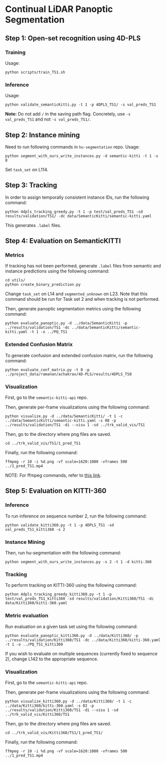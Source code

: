 # Continual LiDAR Panoptic Segmentation

## Step 1: Open-set recognition using 4D-PLS

### Training
Usage:
```
python scripts/train_TS1.sh
```

### Inference
Usage:
```
python validate_semanticKitti.py -t 1 -p 4DPLS_TS1/ -s val_preds_TS1
```
**Note:** Do not add `/` in the saving path flag. Concretely, use `-s val_preds_TS1` and not `-s val_preds_TS1/`.

## Step 2: Instance mining 
Need to run following commands in `hu-segmentation` repo. 
Usage:
```
python segment_with_ours_write_instances.py -d semantic-kitti -t 1 -s 8
```
Set `task_set` on L114.

## Step 3: Tracking
In order to assign temporally consistent instance IDs, run the following command:
```
python 4dpls_tracking_greedy.py -t 1 -p test/val_preds_TS1 -sd results/validation/TS1/ -dc data/SemanticKitti/semantic-kitti.yaml
```

This generates `.label` files.

## Step 4: Evaluation on SemanticKITTI

### Metrics

If tracking has not been performed, generate `.label` files from semantic and instance predictions using the following command:
```
cd utils/
python create_binary_prediction.py
```
Change `task_set` on L14 and `segmented_unknown` on L23. Note that this command should be run for Task set 2 and when tracking is not performed.

Then, generate panoptic segmentation metrics using the following command:
```
python evaluate_panoptic.py -d ../data/SemanticKitti -p ../results/validation/TS1 -dc ../data/SemanticKitti/semantic-kitti.yaml -t 1 -o ../PQ_TS1
```

### Extended Confusion Matrix
To generate confusion and extended confusion matrix, run the following command:
```
python evaluate_conf_matrix.py -t 0 -p ../project_data/ramanan/achakrav/4D-PLS/results/4DPLS_TS0
```

### Visualization

First, go to the `semantic-kitti-api` repo.

Then, generate per-frame visualizations using the following command:
```
python visualize.py -d ../data/SemanticKitti/ -t 1 -c ../data/SemanticKitti/semantic-kitti.yaml -s 08 -p ../results/validation/TS1 -di --visu 1 -sd ../trk_valid_vis/TS1
```

Then, go to the directory where png files are saved.
```
cd ../trk_valid_vis/TS1/1_pred_TS1
```

Finally, run the following command:
```
ffmpeg -r 10 -i %d.png -vf scale=1620:1080 -vframes 500 ../1_pred_TS1.mp4
```

NOTE: For ffmpeg commands, refer to [this link](https://hamelot.io/visualization/using-ffmpeg-to-convert-a-set-of-images-into-a-video/).

## Step 5: Evaluation on KITTI-360

### Inference
To run inference on sequence number 2, run the following command:
```
python validate_kitti360.py -t 1 -p 4DPLS_TS1 -sd val_preds_TS1_kitti360 -s 2
```

### Instance Mining
Then, run hu-segmentation with the following command:
```
python segment_with_ours_write_instances.py -s 2 -t 1 -d kitti-360
```

### Tracking
To perform tracking on KITTI-360 using the following command:
```
python 4dpls_tracking_greedy_kitti360.py -t 1 -p test/val_preds_TS1_kitti360 -sd results/validation/Kitti360/TS1 -dc data/Kitti360/kitti-360.yaml
```

### Metric evaluation
Run evaluation on a given task set using the following command:
```
python evaluate_panoptic_kitti360.py -d ../data/Kitti360/ -p ../results/validation/Kitti360/TS1 -dc ../data/Kitti360/kitti-360.yaml -t 1 -o ../PQ_TS1_kitti360
```
If you wish to evaluate on multiple sequences (currently fixed to sequence 2), change L142 to the appropriate sequence.

### Visualization
First, go to the `semantic-kitti-api` repo.

Then, generate per-frame visualizations using the following command:
```
python visualize_kitti360.py -d ../data/Kitti360/ -t 1 -c ../data/Kitti360/kitti-360.yaml -s 02 -p ../results/validation/Kitti360/TS1 -di --visu 1 -sd ../trk_valid_vis/Kitti360/TS1
```

Then, go to the directory where png files are saved.
```
cd ../trk_valid_vis/Kitti360/TS1/1_pred_TS1/
```

Finally, run the following command:
```
ffmpeg -r 10 -i %d.png -vf scale=1620:1080 -vframes 500 ../1_pred_TS1.mp4
```
